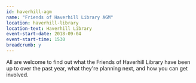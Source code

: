 ```yaml
---
id: haverhill-agm
name: "Friends of Haverhill Library AGM"
location: haverhill-library
location-text: Haverhill Library
event-start-date: 2018-09-04
event-start-time: 1530
breadcrumb: y
---
```


All are welcome to find out what the Friends of Haverhill Library have been up to over the past year, what they're planning next, and how you can get involved.
